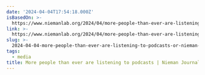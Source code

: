 ```yaml
---
date: '2024-04-04T17:54:18.000Z'
isBasedOn: >-
  https://www.niemanlab.org/2024/04/more-people-than-ever-are-listening-to-podcasts/
link: >-
  https://www.niemanlab.org/2024/04/more-people-than-ever-are-listening-to-podcasts/
slug: >-
  2024-04-04-more-people-than-ever-are-listening-to-podcasts-or-nieman-journalism-lab
tags:
  - media
title: More people than ever are listening to podcasts | Nieman Journalism Lab
---
```


